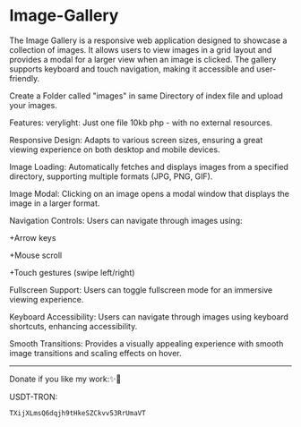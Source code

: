 # Image-Gallery
The Image Gallery is a responsive web application designed to showcase a collection of images. It allows users to view images in a grid layout and provides a modal for a larger view when an image is clicked. The gallery supports keyboard and touch navigation, making it accessible and user-friendly.

Create a Folder called "images" in same Directory of index file and upload your images.

Features:
verylight: Just one file 10kb php - with no external resources.

Responsive Design: Adapts to various screen sizes, ensuring a great viewing experience on both desktop and mobile devices.

Image Loading: Automatically fetches and displays images from a specified directory, supporting multiple formats (JPG, PNG, GIF).

Image Modal: Clicking on an image opens a modal window that displays the image in a larger format.

Navigation Controls: 
Users can navigate through images using:

+Arrow keys

+Mouse scroll

+Touch gestures (swipe left/right)


Fullscreen Support: Users can toggle fullscreen mode for an immersive viewing experience.

Keyboard Accessibility: Users can navigate through images using keyboard shortcuts, enhancing accessibility.

Smooth Transitions: Provides a visually appealing experience with smooth image transitions and scaling effects on hover.


__________________________________    
Donate if you like my work:✨🙏

USDT-TRON:

	TXijXLmsQ6dqjh9tHkeSZCkvv53RrUmaVT
